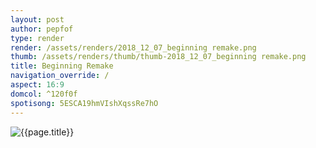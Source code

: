 ```yaml
---
layout: post
author: pepfof
type: render
render: /assets/renders/2018_12_07_beginning remake.png
thumb: /assets/renders/thumb/thumb-2018_12_07_beginning remake.png
title: Beginning Remake
navigation_override: /
aspect: 16:9
domcol: ^120f0f
spotisong: 5ESCA19hmVIshXqssRe7hO
---
```


<!--USER BEGIN 1-->

<!--USER END 1-->
<img src = "{{ page.render }}" class="image_main" alt="{{page.title}}">

<!--more-->
<!--USER BEGIN 2-->

<!--USER END 2-->

